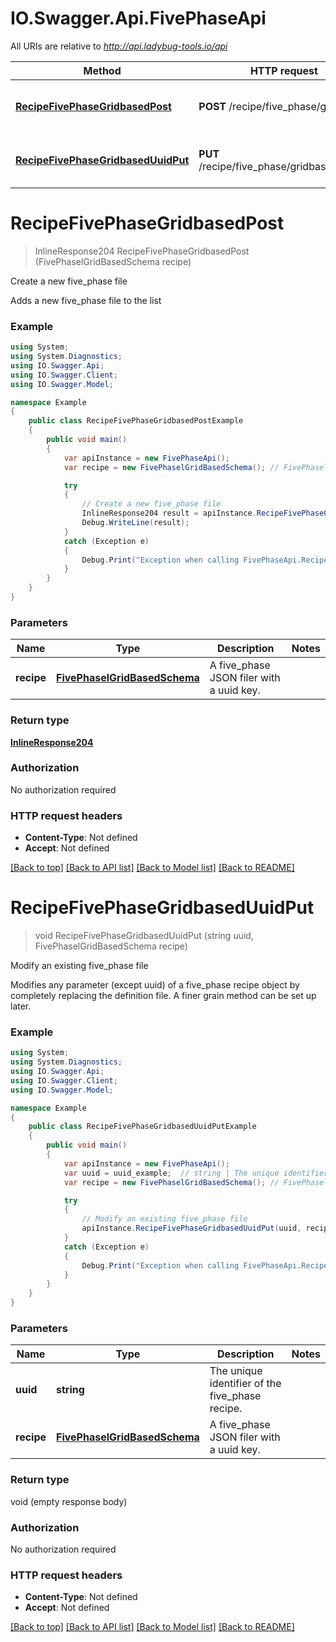 # IO.Swagger.Api.FivePhaseApi

All URIs are relative to *http://api.ladybug-tools.io/api*

Method | HTTP request | Description
------------- | ------------- | -------------
[**RecipeFivePhaseGridbasedPost**](FivePhaseApi.md#recipefivephasegridbasedpost) | **POST** /recipe/five_phase/gridbased | Create a new five_phase file
[**RecipeFivePhaseGridbasedUuidPut**](FivePhaseApi.md#recipefivephasegridbaseduuidput) | **PUT** /recipe/five_phase/gridbased/{uuid} | Modify an existing five_phase file


<a name="recipefivephasegridbasedpost"></a>
# **RecipeFivePhaseGridbasedPost**
> InlineResponse204 RecipeFivePhaseGridbasedPost (FivePhaselGridBasedSchema recipe)

Create a new five_phase file

Adds a new five_phase file to the list

### Example
```csharp
using System;
using System.Diagnostics;
using IO.Swagger.Api;
using IO.Swagger.Client;
using IO.Swagger.Model;

namespace Example
{
    public class RecipeFivePhaseGridbasedPostExample
    {
        public void main()
        {
            var apiInstance = new FivePhaseApi();
            var recipe = new FivePhaselGridBasedSchema(); // FivePhaselGridBasedSchema | A five_phase JSON filer with a uuid key.

            try
            {
                // Create a new five_phase file
                InlineResponse204 result = apiInstance.RecipeFivePhaseGridbasedPost(recipe);
                Debug.WriteLine(result);
            }
            catch (Exception e)
            {
                Debug.Print("Exception when calling FivePhaseApi.RecipeFivePhaseGridbasedPost: " + e.Message );
            }
        }
    }
}
```

### Parameters

Name | Type | Description  | Notes
------------- | ------------- | ------------- | -------------
 **recipe** | [**FivePhaselGridBasedSchema**](FivePhaselGridBasedSchema.md)| A five_phase JSON filer with a uuid key. | 

### Return type

[**InlineResponse204**](InlineResponse204.md)

### Authorization

No authorization required

### HTTP request headers

 - **Content-Type**: Not defined
 - **Accept**: Not defined

[[Back to top]](#) [[Back to API list]](../README.md#documentation-for-api-endpoints) [[Back to Model list]](../README.md#documentation-for-models) [[Back to README]](../README.md)

<a name="recipefivephasegridbaseduuidput"></a>
# **RecipeFivePhaseGridbasedUuidPut**
> void RecipeFivePhaseGridbasedUuidPut (string uuid, FivePhaselGridBasedSchema recipe)

Modify an existing five_phase file

Modifies any parameter (except uuid) of a five_phase recipe object by completely replacing the definition file. A finer grain method can be set up later.

### Example
```csharp
using System;
using System.Diagnostics;
using IO.Swagger.Api;
using IO.Swagger.Client;
using IO.Swagger.Model;

namespace Example
{
    public class RecipeFivePhaseGridbasedUuidPutExample
    {
        public void main()
        {
            var apiInstance = new FivePhaseApi();
            var uuid = uuid_example;  // string | The unique identifier of the five_phase recipe.
            var recipe = new FivePhaselGridBasedSchema(); // FivePhaselGridBasedSchema | A five_phase JSON filer with a uuid key.

            try
            {
                // Modify an existing five_phase file
                apiInstance.RecipeFivePhaseGridbasedUuidPut(uuid, recipe);
            }
            catch (Exception e)
            {
                Debug.Print("Exception when calling FivePhaseApi.RecipeFivePhaseGridbasedUuidPut: " + e.Message );
            }
        }
    }
}
```

### Parameters

Name | Type | Description  | Notes
------------- | ------------- | ------------- | -------------
 **uuid** | **string**| The unique identifier of the five_phase recipe. | 
 **recipe** | [**FivePhaselGridBasedSchema**](FivePhaselGridBasedSchema.md)| A five_phase JSON filer with a uuid key. | 

### Return type

void (empty response body)

### Authorization

No authorization required

### HTTP request headers

 - **Content-Type**: Not defined
 - **Accept**: Not defined

[[Back to top]](#) [[Back to API list]](../README.md#documentation-for-api-endpoints) [[Back to Model list]](../README.md#documentation-for-models) [[Back to README]](../README.md)

